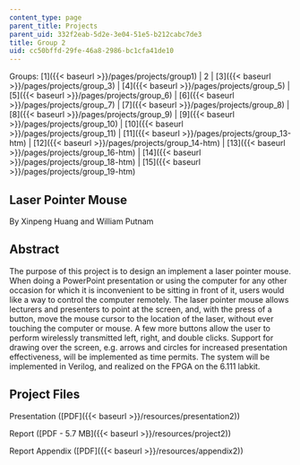 ```yaml
---
content_type: page
parent_title: Projects
parent_uid: 332f2eab-5d2e-3e04-51e5-b212cabc7de3
title: Group 2
uid: cc50bffd-29fe-46a8-2986-bc1cfa41de10
---
```


Groups: [1]({{< baseurl >}}/pages/projects/group1) | 2 | [3]({{< baseurl >}}/pages/projects/group_3) | [4]({{< baseurl >}}/pages/projects/group_5) | [5]({{< baseurl >}}/pages/projects/group_6) | [6]({{< baseurl >}}/pages/projects/group_7) | [7]({{< baseurl >}}/pages/projects/group_8) | [8]({{< baseurl >}}/pages/projects/group_9) | [9]({{< baseurl >}}/pages/projects/group_10) | [10]({{< baseurl >}}/pages/projects/group_11) | [11]({{< baseurl >}}/pages/projects/group_13-htm) | [12]({{< baseurl >}}/pages/projects/group_14-htm) | [13]({{< baseurl >}}/pages/projects/group_16-htm) | [14]({{< baseurl >}}/pages/projects/group_18-htm) | [15]({{< baseurl >}}/pages/projects/group_19-htm)

Laser Pointer Mouse
-------------------

By Xinpeng Huang and William Putnam

Abstract
--------

The purpose of this project is to design an implement a laser pointer mouse. When doing a PowerPoint presentation or using the computer for any other occasion for which it is inconvenient to be sitting in front of it, users would like a way to control the computer remotely. The laser pointer mouse allows lecturers and presenters to point at the screen, and, with the press of a button, move the mouse cursor to the location of the laser, without ever touching the computer or mouse. A few more buttons allow the user to perform wirelessly transmitted left, right, and double clicks. Support for drawing over the screen, e.g. arrows and circles for increased presentation effectiveness, will be implemented as time permits. The system will be implemented in Verilog, and realized on the FPGA on the 6.111 labkit.

Project Files
-------------

Presentation ([PDF]({{< baseurl >}}/resources/presentation2))

Report ([PDF - 5.7 MB]({{< baseurl >}}/resources/project2))

Report Appendix ([PDF]({{< baseurl >}}/resources/appendix2))